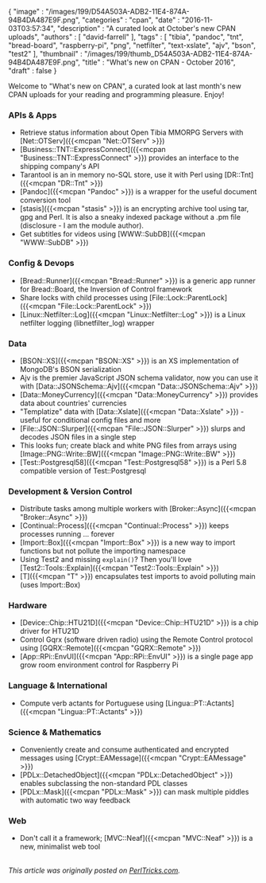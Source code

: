 {
   "image" : "/images/199/D54A503A-ADB2-11E4-874A-94B4DA487E9F.png",
   "categories" : "cpan",
   "date" : "2016-11-03T03:57:34",
   "description" : "A curated look at October's new CPAN uploads",
   "authors" : [
      "david-farrell"
   ],
   "tags" : [
      "tibia",
      "pandoc",
      "tnt",
      "bread-board",
      "raspberry-pi",
      "png",
      "netfilter",
      "text-xslate",
      "ajv",
      "bson",
      "test2"
   ],
   "thumbnail" : "/images/199/thumb_D54A503A-ADB2-11E4-874A-94B4DA487E9F.png",
   "title" : "What's new on CPAN - October 2016",
   "draft" : false
}

Welcome to "What's new on CPAN", a curated look at last month's new CPAN uploads for your reading and programming pleasure. Enjoy!

### APIs & Apps
* Retrieve status information about Open Tibia MMORPG Servers with [Net::OTServ]({{<mcpan "Net::OTServ" >}})
* [Business::TNT::ExpressConnect]({{<mcpan "Business::TNT::ExpressConnect" >}}) provides an interface to the shipping company's API
* Tarantool is an in memory no-SQL store, use it with Perl using [DR::Tnt]({{<mcpan "DR::Tnt" >}})
* [Pandoc]({{<mcpan "Pandoc" >}}) is a wrapper for the useful document conversion tool
* [stasis]({{<mcpan "stasis" >}}) is an encrypting archive tool using tar, gpg and Perl. It is also a sneaky indexed package without a .pm file (disclosure - I am the module author).
* Get subtitles for videos using [WWW::SubDB]({{<mcpan "WWW::SubDB" >}})


### Config & Devops
* [Bread::Runner]({{<mcpan "Bread::Runner" >}}) is a generic app runner for Bread::Board, the Inversion of Control framework
* Share locks with child processes using [File::Lock::ParentLock]({{<mcpan "File::Lock::ParentLock" >}})
* [Linux::Netfilter::Log]({{<mcpan "Linux::Netfilter::Log" >}}) is a Linux netfilter logging (libnetfilter_log) wrapper


### Data
* [BSON::XS]({{<mcpan "BSON::XS" >}}) is an XS implementation of MongoDB's BSON serialization
* Ajv is the premier JavaScript JSON schema validator, now you can use it with [Data::JSONSchema::Ajv]({{<mcpan "Data::JSONSchema::Ajv" >}})
* [Data::MoneyCurrency]({{<mcpan "Data::MoneyCurrency" >}}) provides data about countries' currencies
* "Templatize" data with [Data::Xslate]({{<mcpan "Data::Xslate" >}}) - useful for conditional config files and more
* [File::JSON::Slurper]({{<mcpan "File::JSON::Slurper" >}}) slurps and decodes JSON files in a single step
* This looks fun; create black and white PNG files from arrays using [Image::PNG::Write::BW]({{<mcpan "Image::PNG::Write::BW" >}})
* [Test::Postgresql58]({{<mcpan "Test::Postgresql58" >}}) is a Perl 5.8 compatible version of Test::Postgresql


### Development & Version Control
* Distribute tasks among multiple workers with [Broker::Async]({{<mcpan "Broker::Async" >}})
* [Continual::Process]({{<mcpan "Continual::Process" >}}) keeps processes running ... forever
* [Import::Box]({{<mcpan "Import::Box" >}}) is a new way to import functions but not pollute the importing namespace
* Using Test2 and missing `explain()`? Then you'll love [Test2::Tools::Explain]({{<mcpan "Test2::Tools::Explain" >}})
* [T]({{<mcpan "T" >}}) encapsulates test imports to avoid polluting main (uses Import::Box)


### Hardware
* [Device::Chip::HTU21D]({{<mcpan "Device::Chip::HTU21D" >}}) is a chip driver for HTU21D
* Control Gqrx (software driven radio) using the Remote Control protocol using [GQRX::Remote]({{<mcpan "GQRX::Remote" >}})
* [App::RPi::EnvUI]({{<mcpan "App::RPi::EnvUI" >}}) is a single page app grow room environment control for Raspberry Pi


### Language & International
* Compute verb actants for Portuguese using [Lingua::PT::Actants]({{<mcpan "Lingua::PT::Actants" >}})


### Science & Mathematics
* Conveniently create and consume authenticated and encrypted messages using [Crypt::EAMessage]({{<mcpan "Crypt::EAMessage" >}})
* [PDLx::DetachedObject]({{<mcpan "PDLx::DetachedObject" >}}) enables subclassing the non-standard PDL classes
* [PDLx::Mask]({{<mcpan "PDLx::Mask" >}}) can mask multiple piddles with automatic two way feedback


### Web
* Don't call it a framework; [MVC::Neaf]({{<mcpan "MVC::Neaf" >}}) is a new, minimalist web tool


\
*This article was originally posted on [PerlTricks.com](http://perltricks.com).*
